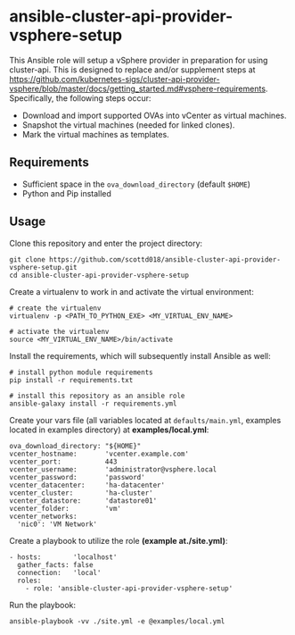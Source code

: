 # ansible-cluster-api-provider-vsphere-setup

This Ansible role will setup a vSphere provider in preparation for using cluster-api.  This is designed to replace and/or supplement steps at https://github.com/kubernetes-sigs/cluster-api-provider-vsphere/blob/master/docs/getting_started.md#vsphere-requirements. Specifically, the following steps occur:

- Download and import supported OVAs into vCenter as virtual machines.
- Snapshot the virtual machines (needed for linked clones).
- Mark the virtual machines as templates.

## Requirements

- Sufficient space in the `ova_download_directory` (default `$HOME`)
- Python and Pip installed

## Usage

Clone this repository and enter the project directory:

```
git clone https://github.com/scottd018/ansible-cluster-api-provider-vsphere-setup.git
cd ansible-cluster-api-provider-vsphere-setup
```

Create a virtualenv to work in and activate the virtual environment:

```
# create the virtualenv
virtualenv -p <PATH_TO_PYTHON_EXE> <MY_VIRTUAL_ENV_NAME>

# activate the virtualenv
source <MY_VIRTUAL_ENV_NAME>/bin/activate
```

Install the requirements, which will subsequently install Ansible as well:
```
# install python module requirements
pip install -r requirements.txt

# install this repository as an ansible role
ansible-galaxy install -r requirements.yml
```

Create your vars file (all variables located at `defaults/main.yml`, examples located in examples directory) at **examples/local.yml**:
```
ova_download_directory: "${HOME}"
vcenter_hostname:       'vcenter.example.com'
vcenter_port:           443
vcenter_username:       'administrator@vsphere.local
vcenter_password:       'password'
vcenter_datacenter:     'ha-datacenter'
vcenter_cluster:        'ha-cluster'
vcenter_datastore:      'datastore01'
vcenter_folder:         'vm'
vcenter_networks:
  'nic0': 'VM Network'
```

Create a playbook to utilize the role **(example at./site.yml)**:
```
- hosts:        'localhost'
  gather_facts: false
  connection:   'local'
  roles:
    - role: 'ansible-cluster-api-provider-vsphere-setup'
```

Run the playbook:
```
ansible-playbook -vv ./site.yml -e @examples/local.yml
```
